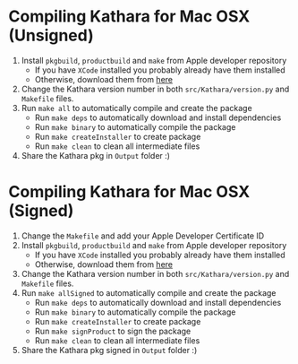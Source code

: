 # Compiling Kathara for Mac OSX (Unsigned)

1. Install `pkgbuild`, `productbuild` and `make` from Apple developer repository
	- If you have `XCode` installed you probably already have them installed
	- Otherwise, download them from [here](https://developer.apple.com/devcenter/mac/index.action)
2. Change the Kathara version number in both `src/Kathara/version.py` and `Makefile` files.
3. Run `make all` to automatically compile and create the package
	- Run `make deps` to automatically download and install dependencies
	- Run `make binary` to automatically compile the package
	- Run `make createInstaller` to create package
	- Run `make clean` to clean all intermediate files
4. Share the Kathara pkg in `Output` folder :)

# Compiling Kathara for Mac OSX (Signed)

1. Change the `Makefile` and add your Apple Developer Certificate ID
2. Install `pkgbuild`, `productbuild` and `make` from Apple developer repository
	- If you have `XCode` installed you probably already have them installed
	- Otherwise, download them from [here](https://developer.apple.com/devcenter/mac/index.action)
3. Change the Kathara version number in both `src/Kathara/version.py` and `Makefile` files.
4. Run `make allSigned` to automatically compile and create the package
	- Run `make deps` to automatically download and install dependencies
	- Run `make binary` to automatically compile the package
	- Run `make createInstaller` to create package
	- Run `make signProduct` to sign the package
	- Run `make clean` to clean all intermediate files
5. Share the Kathara pkg signed in `Output` folder :)